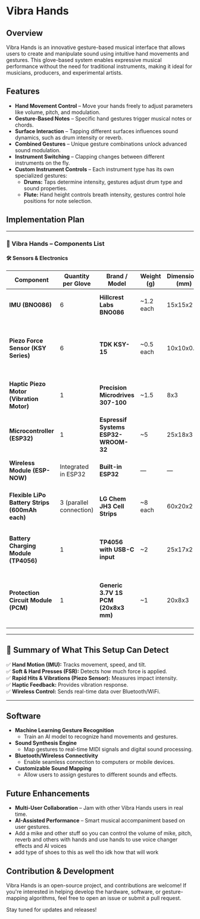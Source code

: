 # Vibra Hands

## Overview

Vibra Hands is an innovative gesture-based musical interface that allows users to create and manipulate sound using intuitive hand movements and gestures. This glove-based system enables expressive musical performance without the need for traditional instruments, making it ideal for musicians, producers, and experimental artists.

## Features

- **Hand Movement Control** – Move your hands freely to adjust parameters like volume, pitch, and modulation.
- **Gesture-Based Notes** – Specific hand gestures trigger musical notes or chords.
- **Surface Interaction** – Tapping different surfaces influences sound dynamics, such as drum intensity or reverb.
- **Combined Gestures** – Unique gesture combinations unlock advanced sound modulation.
- **Instrument Switching** – Clapping changes between different instruments on the fly.
- **Custom Instrument Controls** – Each instrument type has its own specialized gestures:
  - **Drums:** Taps determine intensity, gestures adjust drum type and sound properties.
  - **Flute:** Hand height controls breath intensity, gestures control hole positions for note selection.

## Implementation Plan

---

### 📌 Vibra Hands – Components List  

#### 🛠️ Sensors & Electronics  

| **Component**                                                | **Quantity per Glove**        | **Brand / Model**                       | **Weight (g)**                   | **Dimensions (mm)**                     | **Purpose**                                                                                                  |
|--------------------------------------------------------------|-------------------------------|----------------------------------------|----------------------------------|-----------------------------------------|-------------------------------------------------------------------------------------------------------------|
| **IMU (BNO086)**                                              | 6                             | **Hillcrest Labs BNO086**               | ~1.2 each                        | 15x15x2                                | Tracks hand motion, acceleration, and tilt.                                                                  |
| **Piezo Force Sensor (KSY Series)**                           | 6                             | **TDK KSY-15**                          | ~0.5 each                        | 10x10x0.5                              | Measures both **pressure and vibration** on fingers and palm.                                                |
| **Haptic Piezo Motor (Vibration Motor)**                      | 1                             | **Precision Microdrives 307-100**       | ~1.5                              | 8x3                                   | Provides physical feedback for user actions on the palm.                                                     |
| **Microcontroller (ESP32)**                                   | 1                             | **Espressif Systems ESP32-WROOM-32**    | ~5                                | 25x18x3                                | Processes sensor data and sends outputs.                                                                    |
| **Wireless Module (ESP-NOW)**                                 | Integrated in ESP32           | **Built-in ESP32**                      | —                                 | —                                      | Sends data wirelessly to external devices.                                                                  |
| **Flexible LiPo Battery Strips (600mAh each)**                | 3 (parallel connection)       | **LG Chem JH3 Cell Strips**             | ~8 each                          | 60x20x2                                | Provides **1800mAh** total for 3–4 hours of usage.                                                          |
| **Battery Charging Module (TP4056)**                          | 1                             | **TP4056 with USB-C input**             | ~2                                | 25x17x2                                | Safe charging for LiPo strips with **overcharge protection**.                                                |
| **Protection Circuit Module (PCM)**                           | 1                             | **Generic 3.7V 1S PCM (20x8x3 mm)**    | ~1                                | 20x8x3                                 | Prevents **over-discharge, overcurrent, and short circuits** for LiPo strips.                                |

---

## 📌 Summary of What This Setup Can Detect  
✅ **Hand Motion (IMU):** Tracks movement, speed, and tilt.  
✅ **Soft & Hard Presses (FSR):** Detects how much force is applied.  
✅ **Rapid Hits & Vibrations (Piezo Sensor):** Measures impact intensity.  
✅ **Haptic Feedback:** Provides vibration response.  
✅ **Wireless Control:** Sends real-time data over Bluetooth/WiFi.  

---
## **Software**

- **Machine Learning Gesture Recognition**
  - Train an AI model to recognize hand movements and gestures.
- **Sound Synthesis Engine**
  - Map gestures to real-time MIDI signals and digital sound processing.
- **Bluetooth/Wireless Connectivity**
  - Enable seamless connection to computers or mobile devices.
- **Customizable Sound Mapping**
  - Allow users to assign gestures to different sounds and effects.

## Future Enhancements

- **Multi-User Collaboration** – Jam with other Vibra Hands users in real time.
- **AI-Assisted Performance** – Smart musical accompaniment based on user gestures.
- Add a mike and other stuff so you can control the volume of mike, pitch, reverb and others with hands and use hands to use voice changer effects and AI voices
- add type of shoes to this as well tho idk how that will work
  
## Contribution & Development

Vibra Hands is an open-source project, and contributions are welcome! If you're interested in helping develop the hardware, software, or gesture-mapping algorithms, feel free to open an issue or submit a pull request.

Stay tuned for updates and releases!

